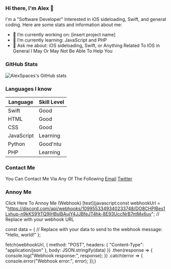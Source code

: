 ### Hi there, I'm Alex 👋

I'm a "Software Developer" Interested in iOS sideloading, Swift, and general coding. Here are some stats and information about me:

- 🔭 I’m currently working on: [insert project name]
- 🌱 I’m currently learning: JavaScript and PHP
- 💬 Ask me about: iOS sideloading, Swift, or Anything Related To IOS in General I May Or May Not Be Able To Help You

### GitHub Stats

![AlexSpaces's GitHub stats](https://github-readme-stats.vercel.app/api?username=AlexSpaces&show_icons=true&count_private=true&theme=dracula)

### Languages I know

| Language | Skill Level |
| -------- | ----------- |
| Swift    | Good        |
| HTML     | Good        |
| CSS      | Good        |
| JavaScript| Learning   |
| Python   | Good'ntu     |
| PHP      | Learning    |

### Contact Me
You Can Contact Me Via Any Of The Following 
[Email](mailto:Me@Alexspac.es)
[Twitter](https://twitter.com/AIexSpaces)

### Annoy Me
Click Here To Annoy Me (Webhook)
[test](javascript:const webhookUrl = "https://discord.com/api/webhooks/1099553349340233748/DO8CHPlBes1Lxhup-n9kKS91tTQ9IHBslBAujY4JJBfeJT4hk-8E93UccNrB7ntMx6uy"; // Replace with your webhook URL

const data = {
  // Replace with your data to send to the webhook
  message: "Hello, world!"
};

fetch(webhookUrl, {
  method: "POST",
  headers: {
    "Content-Type": "application/json"
  },
  body: JSON.stringify(data)
})
  .then(response => {
    console.log("Webhook response:", response);
  })
  .catch(error => {
    console.error("Webhook error:", error);
  });)

